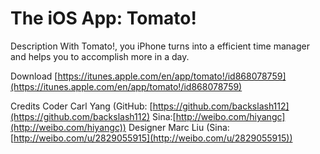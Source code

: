 The iOS App: Tomato!
===========

Description
With Tomato!, you iPhone turns into a efficient time manager and helps you to accomplish more in a day.


Download
[https://itunes.apple.com/en/app/tomato!/id868078759](https://itunes.apple.com/en/app/tomato!/id868078759)

Credits
Coder       Carl Yang (GitHub: [https://github.com/backslash112](https://github.com/backslash112) Sina:[http://weibo.com/hiyangc](http://weibo.com/hiyangc))
Designer    Marc Liu (Sina:[http://weibo.com/u/2829055915](http://weibo.com/u/2829055915))
